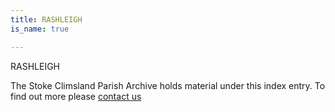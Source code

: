 ```yaml
---
title: RASHLEIGH
is_name: true

---
```


RASHLEIGH


The Stoke Climsland Parish Archive holds material under this index entry. To find out more please [contact us](/contact/)
